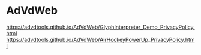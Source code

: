 # AdVdWeb

https://advdtools.github.io/AdVdWeb/GlyphInterpreter_Demo_PrivacyPolicy.html
https://advdtools.github.io/AdVdWeb/AirHockeyPowerUp_PrivacyPolicy.html
